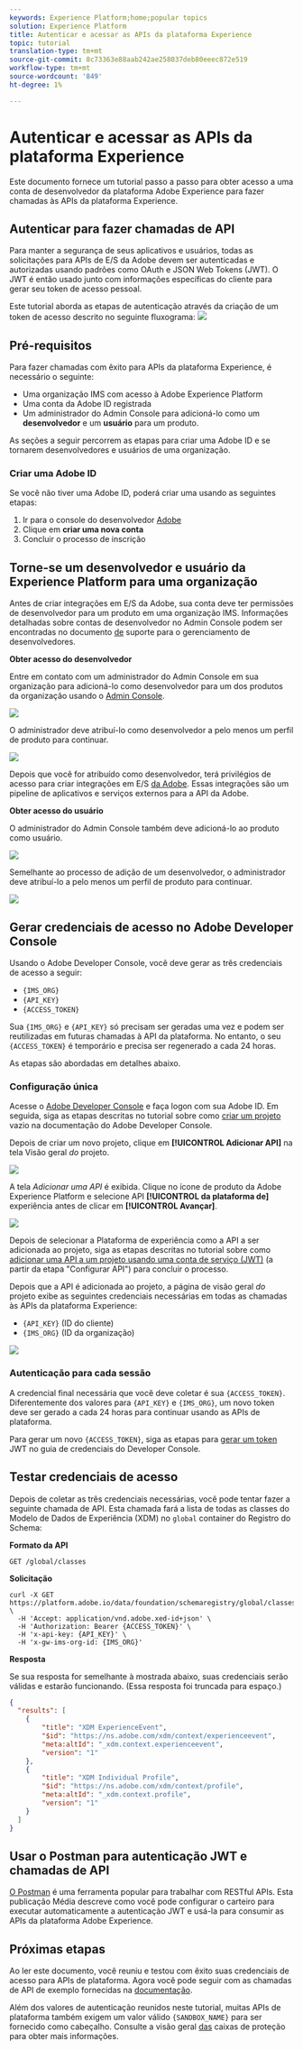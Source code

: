 ```yaml
---
keywords: Experience Platform;home;popular topics
solution: Experience Platform
title: Autenticar e acessar as APIs da plataforma Experience
topic: tutorial
translation-type: tm+mt
source-git-commit: 8c73363e88aab242ae258037deb80eeec872e519
workflow-type: tm+mt
source-wordcount: '849'
ht-degree: 1%

---
```



# Autenticar e acessar as APIs da plataforma Experience

Este documento fornece um tutorial passo a passo para obter acesso a uma conta de desenvolvedor da plataforma Adobe Experience para fazer chamadas às APIs da plataforma Experience.

## Autenticar para fazer chamadas de API

Para manter a segurança de seus aplicativos e usuários, todas as solicitações para APIs de E/S da Adobe devem ser autenticadas e autorizadas usando padrões como OAuth e JSON Web Tokens (JWT). O JWT é então usado junto com informações específicas do cliente para gerar seu token de acesso pessoal.

Este tutorial aborda as etapas de autenticação através da criação de um token de acesso descrito no seguinte fluxograma:
![](images/authentication/authentication-flowchart.png)

## Pré-requisitos

Para fazer chamadas com êxito para APIs da plataforma Experience, é necessário o seguinte:

* Uma organização IMS com acesso à Adobe Experience Platform
* Uma conta da Adobe ID registrada
* Um administrador do Admin Console para adicioná-lo como um **desenvolvedor** e um **usuário** para um produto.

As seções a seguir percorrem as etapas para criar uma Adobe ID e se tornarem desenvolvedores e usuários de uma organização.

### Criar uma Adobe ID

Se você não tiver uma Adobe ID, poderá criar uma usando as seguintes etapas:

1. Ir para o console do desenvolvedor [Adobe](https://console.adobe.io)
2. Clique em **criar uma nova conta**
3. Concluir o processo de inscrição

## Torne-se um desenvolvedor e usuário da Experience Platform para uma organização

Antes de criar integrações em E/S da Adobe, sua conta deve ter permissões de desenvolvedor para um produto em uma organização IMS. Informações detalhadas sobre contas de desenvolvedor no Admin Console podem ser encontradas no documento [de](https://helpx.adobe.com/br/enterprise/using/manage-developers.html) suporte para o gerenciamento de desenvolvedores.

**Obter acesso do desenvolvedor**

Entre em contato com um administrador do Admin Console em sua organização para adicioná-lo como desenvolvedor para um dos produtos da organização usando o [Admin Console](https://adminconsole.adobe.com/).

![](images/authentication/assign-developer.png)

O administrador deve atribuí-lo como desenvolvedor a pelo menos um perfil de produto para continuar.

![](images/authentication/add-developer.png)

Depois que você for atribuído como desenvolvedor, terá privilégios de acesso para criar integrações em E/S [da Adobe](https://www.adobe.com/go/devs_console_ui). Essas integrações são um pipeline de aplicativos e serviços externos para a API da Adobe.

**Obter acesso do usuário**

O administrador do Admin Console também deve adicioná-lo ao produto como usuário.

![](images/authentication/assign-users.png)

Semelhante ao processo de adição de um desenvolvedor, o administrador deve atribuí-lo a pelo menos um perfil de produto para continuar.

![](images/authentication/assign-user-details.png)


## Gerar credenciais de acesso no Adobe Developer Console

Usando o Adobe Developer Console, você deve gerar as três credenciais de acesso a seguir:

* `{IMS_ORG}`
* `{API_KEY}`
* `{ACCESS_TOKEN}`

Sua `{IMS_ORG}` e `{API_KEY}` só precisam ser geradas uma vez e podem ser reutilizadas em futuras chamadas à API da plataforma. No entanto, o seu `{ACCESS_TOKEN}` é temporário e precisa ser regenerado a cada 24 horas.

As etapas são abordadas em detalhes abaixo.

### Configuração única

Acesse o [Adobe Developer Console](https://www.adobe.com/go/devs_console_ui) e faça logon com sua Adobe ID. Em seguida, siga as etapas descritas no tutorial sobre como [criar um projeto](https://www.adobe.io/apis/experienceplatform/console/docs.html#!AdobeDocs/adobeio-console/master/projects-empty.md) vazio na documentação do Adobe Developer Console.

Depois de criar um novo projeto, clique em **[!UICONTROL Adicionar API]** na tela Visão geral _do_ projeto.

![](images/authentication/add-api-button.png)

A tela _Adicionar uma API_ é exibida. Clique no ícone de produto da Adobe Experience Platform e selecione API **[!UICONTROL da plataforma de]** experiência antes de clicar em **[!UICONTROL Avançar]**.

![](images/authentication/add-platform-api.png)

Depois de selecionar a Plataforma de experiência como a API a ser adicionada ao projeto, siga as etapas descritas no tutorial sobre como [adicionar uma API a um projeto usando uma conta de serviço (JWT)](https://www.adobe.io/apis/experienceplatform/console/docs.html#!AdobeDocs/adobeio-console/master/services-add-api-jwt.md) (a partir da etapa &quot;Configurar API&quot;) para concluir o processo.

Depois que a API é adicionada ao projeto, a página de visão geral _do_ projeto exibe as seguintes credenciais necessárias em todas as chamadas às APIs da plataforma Experience:

* `{API_KEY}` (ID do cliente)
* `{IMS_ORG}` (ID da organização)

![](./images/authentication/api-key-ims-org.png)

### Autenticação para cada sessão

A credencial final necessária que você deve coletar é sua `{ACCESS_TOKEN}`. Diferentemente dos valores para `{API_KEY}` e `{IMS_ORG}`, um novo token deve ser gerado a cada 24 horas para continuar usando as APIs de plataforma.

Para gerar um novo `{ACCESS_TOKEN}`, siga as etapas para [gerar um token](https://www.adobe.io/apis/experienceplatform/console/docs.html#!AdobeDocs/adobeio-console/master/credentials.md) JWT no guia de credenciais do Developer Console.

## Testar credenciais de acesso

Depois de coletar as três credenciais necessárias, você pode tentar fazer a seguinte chamada de API. Esta chamada fará a lista de todas as classes do Modelo de Dados de Experiência (XDM) no `global` container do Registro do Schema:

**Formato da API**

```http
GET /global/classes
```

**Solicitação**

```SHELL
curl -X GET https://platform.adobe.io/data/foundation/schemaregistry/global/classes \
  -H 'Accept: application/vnd.adobe.xed-id+json' \
  -H 'Authorization: Bearer {ACCESS_TOKEN}' \
  -H 'x-api-key: {API_KEY}' \
  -H 'x-gw-ims-org-id: {IMS_ORG}'
```

**Resposta**

Se sua resposta for semelhante à mostrada abaixo, suas credenciais serão válidas e estarão funcionando. (Essa resposta foi truncada para espaço.)

```JSON
{
  "results": [
    {
        "title": "XDM ExperienceEvent",
        "$id": "https://ns.adobe.com/xdm/context/experienceevent",
        "meta:altId": "_xdm.context.experienceevent",
        "version": "1"
    },
    {
        "title": "XDM Individual Profile",
        "$id": "https://ns.adobe.com/xdm/context/profile",
        "meta:altId": "_xdm.context.profile",
        "version": "1"
    }
  ]
}
```

## Usar o Postman para autenticação JWT e chamadas de API

[O Postman](https://www.getpostman.com/) é uma ferramenta popular para trabalhar com RESTful APIs. Esta publicação [](https://medium.com/adobetech/using-postman-for-jwt-authentication-on-adobe-i-o-7573428ffe7f) Média descreve como você pode configurar o carteiro para executar automaticamente a autenticação JWT e usá-la para consumir as APIs da plataforma Adobe Experience.

## Próximas etapas

Ao ler este documento, você reuniu e testou com êxito suas credenciais de acesso para APIs de plataforma. Agora você pode seguir com as chamadas de API de exemplo fornecidas na [documentação](../landing/documentation/overview.md).

Além dos valores de autenticação reunidos neste tutorial, muitas APIs de plataforma também exigem um valor válido `{SANDBOX_NAME}` para ser fornecido como cabeçalho. Consulte a visão geral [das](../sandboxes/home.md) caixas de proteção para obter mais informações.